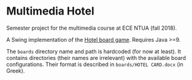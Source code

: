 # Multimedia Hotel
Semester project for the multimedia course at ECE NTUA (fall 2018).

A Swing implementation of the [Hotel board game](https://en.wikipedia.org/wiki/Hotel_(board_game)). Requires Java >=9.

The `boards` directory name and path is hardcoded (for now at least). It contains directories (their names are irrelevant)
with the available board configurations. Their format is described in `boards/HOTEL CARD.docx` (in Greek).
